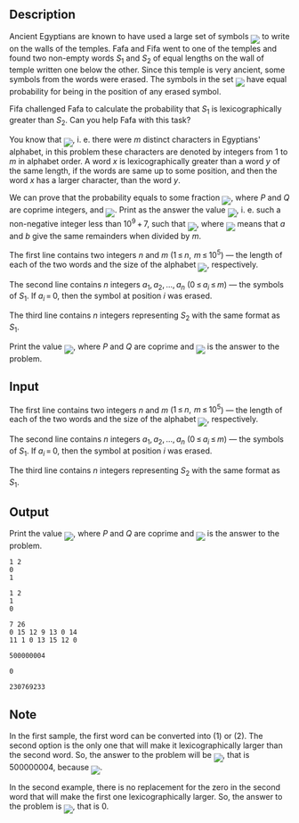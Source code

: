 ## Description

<div><p>Ancient Egyptians are known to have used a large set of symbols <img align="middle" class="tex-formula" src="file://q193QbYd.png" style="max-width: 100.0%;max-height: 100.0%;"> to write on the walls of the temples. Fafa and Fifa went to one of the temples and found two non-empty words <span class="tex-span"><i>S</i><sub class="lower-index">1</sub></span> and <span class="tex-span"><i>S</i><sub class="lower-index">2</sub></span> of equal lengths on the wall of temple written one below the other. Since this temple is very ancient, some symbols from the words were erased. The symbols in the set <img align="middle" class="tex-formula" src="file://hHJhsMMO.png" style="max-width: 100.0%;max-height: 100.0%;"> have equal probability for being in the position of any erased symbol.</p><p>Fifa challenged Fafa to calculate the probability that <span class="tex-span"><i>S</i><sub class="lower-index">1</sub></span> is lexicographically greater than <span class="tex-span"><i>S</i><sub class="lower-index">2</sub></span>. Can you help Fafa with this task?</p><p>You know that <img align="middle" class="tex-formula" src="file://Fef6aeiu.png" style="max-width: 100.0%;max-height: 100.0%;">, i.&nbsp;e. there were <span class="tex-span"><i>m</i></span> distinct characters in Egyptians' alphabet, in this problem these characters are denoted by integers from <span class="tex-span">1</span> to <span class="tex-span"><i>m</i></span> in alphabet order. A word <span class="tex-span"><i>x</i></span> is lexicographically greater than a word <span class="tex-span"><i>y</i></span> of the same length, if the words are same up to some position, and then the word <span class="tex-span"><i>x</i></span> has a larger character, than the word <span class="tex-span"><i>y</i></span>.</p><p>We can prove that the probability equals to some fraction <img align="middle" class="tex-formula" src="file://Vv6CavLl.png" style="max-width: 100.0%;max-height: 100.0%;">, where <span class="tex-span"><i>P</i></span> and <span class="tex-span"><i>Q</i></span> are coprime integers, and <img align="middle" class="tex-formula" src="file://1axhNhjR.png" style="max-width: 100.0%;max-height: 100.0%;">. Print as the answer the value <img align="middle" class="tex-formula" src="file://2MdOORpY.png" style="max-width: 100.0%;max-height: 100.0%;">, i.&nbsp;e. such a non-negative integer less than <span class="tex-span">10<sup class="upper-index">9</sup> + 7</span>, such that <img align="middle" class="tex-formula" src="file://UviNSPEQ.png" style="max-width: 100.0%;max-height: 100.0%;">, where <img align="middle" class="tex-formula" src="file://2ZZ1rfip.png" style="max-width: 100.0%;max-height: 100.0%;"> means that <span class="tex-span"><i>a</i></span> and <span class="tex-span"><i>b</i></span> give the same remainders when divided by <span class="tex-span"><i>m</i></span>.</p></div><div class="input-specification"><p>The first line contains two integers <span class="tex-span"><i>n</i></span> and <span class="tex-span"><i>m</i></span> (<span class="tex-span">1 ≤ <i>n</i>,  <i>m</i> ≤ 10<sup class="upper-index">5</sup></span>) — the length of each of the two words and the size of the alphabet <img align="middle" class="tex-formula" src="file://dMYEtieM.png" style="max-width: 100.0%;max-height: 100.0%;">, respectively.</p><p>The second line contains <span class="tex-span"><i>n</i></span> integers <span class="tex-span"><i>a</i><sub class="lower-index">1</sub>, <i>a</i><sub class="lower-index">2</sub>, ..., <i>a</i><sub class="lower-index"><i>n</i></sub></span> (<span class="tex-span">0 ≤ <i>a</i><sub class="lower-index"><i>i</i></sub> ≤ <i>m</i></span>) — the symbols of <span class="tex-span"><i>S</i><sub class="lower-index">1</sub></span>. If <span class="tex-span"><i>a</i><sub class="lower-index"><i>i</i></sub> = 0</span>, then the symbol at position <span class="tex-span"><i>i</i></span> was erased.</p><p>The third line contains <span class="tex-span"><i>n</i></span> integers representing <span class="tex-span"><i>S</i><sub class="lower-index">2</sub></span> with the same format as <span class="tex-span"><i>S</i><sub class="lower-index">1</sub></span>.</p></div><div class="output-specification"><p>Print the value <img align="middle" class="tex-formula" src="file://C0IxKjRw.png" style="max-width: 100.0%;max-height: 100.0%;">, where <span class="tex-span"><i>P</i></span> and <span class="tex-span"><i>Q</i></span> are coprime and <img align="middle" class="tex-formula" src="file://bg1Xpl9y.png" style="max-width: 100.0%;max-height: 100.0%;"> is the answer to the problem.</p></div>

## Input

<p>The first line contains two integers <span class="tex-span"><i>n</i></span> and <span class="tex-span"><i>m</i></span> (<span class="tex-span">1 ≤ <i>n</i>,  <i>m</i> ≤ 10<sup class="upper-index">5</sup></span>) — the length of each of the two words and the size of the alphabet <img align="middle" class="tex-formula" src="file://dMYEtieM.png" style="max-width: 100.0%;max-height: 100.0%;">, respectively.</p><p>The second line contains <span class="tex-span"><i>n</i></span> integers <span class="tex-span"><i>a</i><sub class="lower-index">1</sub>, <i>a</i><sub class="lower-index">2</sub>, ..., <i>a</i><sub class="lower-index"><i>n</i></sub></span> (<span class="tex-span">0 ≤ <i>a</i><sub class="lower-index"><i>i</i></sub> ≤ <i>m</i></span>) — the symbols of <span class="tex-span"><i>S</i><sub class="lower-index">1</sub></span>. If <span class="tex-span"><i>a</i><sub class="lower-index"><i>i</i></sub> = 0</span>, then the symbol at position <span class="tex-span"><i>i</i></span> was erased.</p><p>The third line contains <span class="tex-span"><i>n</i></span> integers representing <span class="tex-span"><i>S</i><sub class="lower-index">2</sub></span> with the same format as <span class="tex-span"><i>S</i><sub class="lower-index">1</sub></span>.</p>

## Output

<p>Print the value <img align="middle" class="tex-formula" src="file://C0IxKjRw.png" style="max-width: 100.0%;max-height: 100.0%;">, where <span class="tex-span"><i>P</i></span> and <span class="tex-span"><i>Q</i></span> are coprime and <img align="middle" class="tex-formula" src="file://bg1Xpl9y.png" style="max-width: 100.0%;max-height: 100.0%;"> is the answer to the problem.</p>





```input1
1 2
0
1

```




```input2
1 2
1
0

```




```input3
7 26
0 15 12 9 13 0 14
11 1 0 13 15 12 0

```




```output1
500000004

```




```output2
0

```




```output3
230769233

```



## Note

<p>In the first sample, the first word can be converted into (<span class="tex-span">1</span>) or (<span class="tex-span">2</span>). The second option is the only one that will make it lexicographically larger than the second word. So, the answer to the problem will be <img align="middle" class="tex-formula" src="file://ULHkI2eO.png" style="max-width: 100.0%;max-height: 100.0%;">, that is <span class="tex-span">500000004</span>, because <img align="middle" class="tex-formula" src="file://OLUG9ZdB.png" style="max-width: 100.0%;max-height: 100.0%;">.</p><p>In the second example, there is no replacement for the zero in the second word that will make the first one lexicographically larger. So, the answer to the problem is <img align="middle" class="tex-formula" src="file://I9R9HqIx.png" style="max-width: 100.0%;max-height: 100.0%;">, that is <span class="tex-span">0</span>.</p>
